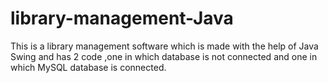 # library-management-Java
This is a library management software which is made with the help of Java Swing and has 2 code ,one in which database is not connected and one in which MySQL database is connected.
